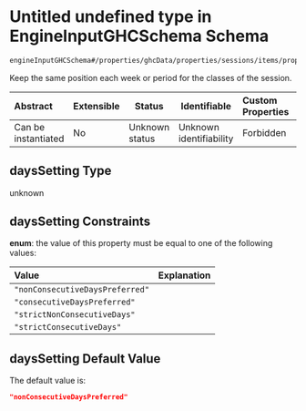 # Untitled undefined type in EngineInputGHCSchema Schema

```txt
engineInputGHCSchema#/properties/ghcData/properties/sessions/items/properties/sessionRelations/properties/differentDays/properties/daysSetting
```

Keep the same position each week or period for the classes of the session.


| Abstract            | Extensible | Status         | Identifiable            | Custom Properties | Additional Properties | Access Restrictions | Defined In                                                         |
| :------------------ | ---------- | -------------- | ----------------------- | :---------------- | --------------------- | ------------------- | ------------------------------------------------------------------ |
| Can be instantiated | No         | Unknown status | Unknown identifiability | Forbidden         | Allowed               | none                | [ghc.schema.json\*](../out/ghc.schema.json "open original schema") |

## daysSetting Type

unknown

## daysSetting Constraints

**enum**: the value of this property must be equal to one of the following values:

| Value                           | Explanation |
| :------------------------------ | ----------- |
| `"nonConsecutiveDaysPreferred"` |             |
| `"consecutiveDaysPreferred"`    |             |
| `"strictNonConsecutiveDays"`    |             |
| `"strictConsecutiveDays"`       |             |

## daysSetting Default Value

The default value is:

```json
"nonConsecutiveDaysPreferred"
```
